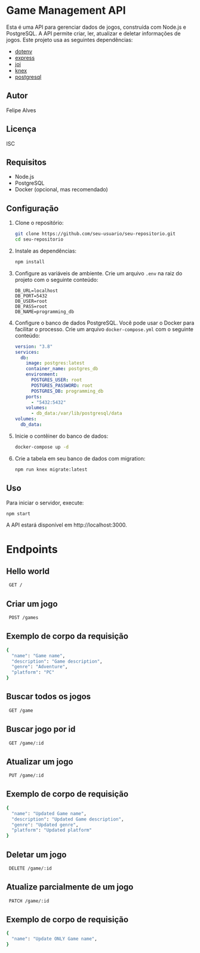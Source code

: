 # Game Management API

Esta é uma API para gerenciar dados de jogos, construída com Node.js e PostgreSQL. A API permite criar, ler, atualizar e deletar informações de jogos. Este projeto usa as seguintes dependências:

- [dotenv](https://www.npmjs.com/package/dotenv)
- [express](https://www.npmjs.com/package/express)
- [joi](https://www.npmjs.com/package/joi)
- [knex](https://www.npmjs.com/package/knex)
- [postgresql](https://www.npmjs.com/package/postgresql)

## Autor

Felipe Alves

## Licença

ISC

## Requisitos

- Node.js
- PostgreSQL
- Docker (opcional, mas recomendado)

## Configuração

1. Clone o repositório:

   ```sh
   git clone https://github.com/seu-usuario/seu-repositorio.git
   cd seu-repositorio
   ```

2. Instale as dependências:

   ```sh
   npm install
   ```

3. Configure as variáveis de ambiente. Crie um arquivo `.env` na raiz do projeto com o seguinte conteúdo:

   ```env
   DB_URL=localhost
   DB_PORT=5432
   DB_USER=root
   DB_PASS=root
   DB_NAME=programming_db
   ```

4. Configure o banco de dados PostgreSQL. Você pode usar o Docker para facilitar o processo. Crie um arquivo `docker-compose.yml` com o seguinte conteúdo:

   ```yaml
   version: "3.8"
   services:
     db:
       image: postgres:latest
       container_name: postgres_db
       environment:
         POSTGRES_USER: root
         POSTGRES_PASSWORD: root
         POSTGRES_DB: programming_db
       ports:
         - "5432:5432"
       volumes:
         - db_data:/var/lib/postgresql/data
   volumes:
     db_data:
   ```

5. Inicie o contêiner do banco de dados:

   ```sh
   docker-compose up -d
   ```

6. Crie a tabela em seu banco de dados com migration:

   ```sh
   npm run knex migrate:latest
   ```

## Uso

Para iniciar o servidor, execute:

```sh
npm start
```

A API estará disponível em http://localhost:3000.

# Endpoints

## Hello world

```sh
 GET /
```

## Criar um jogo

```sh
 POST /games
```

## Exemplo de corpo da requisição

```sh
{
  "name": "Game name",
  "description": "Game description",
  "genre": "Adventure",
  "platform": "PC"
}
```

## Buscar todos os jogos

```sh
 GET /game
```

## Buscar jogo por id

```sh
 GET /game/:id
```

## Atualizar um jogo

```sh
 PUT /game/:id
```

## Exemplo de corpo de requisição

```sh
{
  "name": "Updated Game name",
  "description": "Updated Game description",
  "genre": "Updated genre",
  "platform": "Updated platform"
}
```

## Deletar um jogo

```sh
 DELETE /game/:id
```

## Atualize parcialmente de um jogo

```sh
 PATCH /game/:id
```

## Exemplo de corpo de requisição

```sh
{
  "name": "Update ONLY Game name",
}
```
